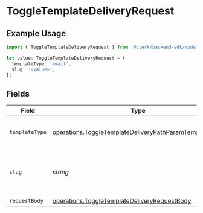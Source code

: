 # ToggleTemplateDeliveryRequest

## Example Usage

```typescript
import { ToggleTemplateDeliveryRequest } from '@clerk/backend-sdk/models/operations';

let value: ToggleTemplateDeliveryRequest = {
  templateType: 'email',
  slug: '<value>',
};
```

## Fields

| Field          | Type                                                                                                                             | Required           | Description                                           |
| -------------- | -------------------------------------------------------------------------------------------------------------------------------- | ------------------ | ----------------------------------------------------- |
| `templateType` | [operations.ToggleTemplateDeliveryPathParamTemplateType](../../models/operations/toggletemplatedeliverypathparamtemplatetype.md) | :heavy_check_mark: | The type of template to toggle delivery for           |
| `slug`         | _string_                                                                                                                         | :heavy_check_mark: | The slug of the template for which to toggle delivery |
| `requestBody`  | [operations.ToggleTemplateDeliveryRequestBody](../../models/operations/toggletemplatedeliveryrequestbody.md)                     | :heavy_minus_sign: | N/A                                                   |
